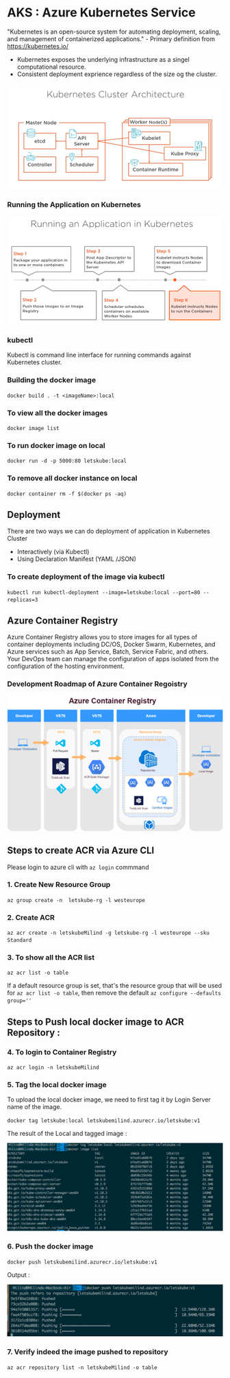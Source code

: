 # AKS : Azure Kubernetes Service

"Kubernetes is an open-source system for automating deployment, scaling, and management of containerized applications." - Primary definition from https://kubernetes.io/

- Kubernetes exposes the underlying infrastructure as a singel computational resource.
- Consistent deployment exprience regardless of the size og the cluster.

![img text](https://github.com/milindchavan12/aks/blob/master/assets/KubeArchitecture.png)

### Running the Application on Kubernetes

![img text](https://github.com/milindchavan12/aks/blob/master/assets/RunApp.png)

### kubectl
Kubectl is command line interface for running commands against Kubernetes cluster.

### Building the docker image
`
 docker build . -t <imageName>:local
`

### To view all the docker images
`
 docker image list
`

### To run docker image on local
`
docker run -d -p 5000:80 letskube:local
`

### To remove all docker instance on local
`
docker container rm -f $(docker ps -aq)
`

## Deployment 

There are two ways we can do deployment of application in Kubernetes Cluster
- Interactively (via Kubectl)
- Using Declaration Manifest (YAML /JSON)

### To create deployment of the image via kubectl
`
kubectl run kubectl-deployment --image=letskube:local --port=80 --replicas=3
`

## Azure Container Registry
Azure Container Registry allows you to store images for all types of container deployments including DC/OS, Docker Swarm, Kubernetes, and Azure services such as App Service, Batch, Service Fabric, and others. Your DevOps team can manage the configuration of apps isolated from the configuration of the hosting environment.

### Development Roadmap of Azure Container Regoistry

![img text](https://github.com/milindchavan12/aks/blob/master/assets/ACR%20Roadmap.png)

## Steps to create ACR via Azure CLI

Please login to azure cli with `az login` commmand

### 1. Create New Resource Group 
`az group create -n  letskube-rg -l westeurope`

### 2. Create ACR
`az acr create -n letskubeMilind -g letskube-rg -l westeurope --sku Standard`

### 3. To show all the ACR list
`az acr list -o table`

If a default resource group is set, that's the resource group that will be used for `az acr list -o table`, then remove the default `az configure --defaults group=''`

## Steps to Push local docker image to ACR Repository :

### 4. To login to Container Registry
`az acr login -n letskubeMilind`

### 5. Tag the local docker image

To upload the local docker image, we need to first tag it by Login Server name of the image.

`docker tag letskube:local letskubemilind.azurecr.io/letskube:v1`

The result of the Local and tagged image :

![img text](https://github.com/milindchavan12/aks/blob/master/assets/tagging.png)

### 6. Push the docker image
`docker push letskubemilind.azurecr.io/letskube:v1`

Output :

![img text](https://github.com/milindchavan12/aks/blob/master/assets/docker-push.png)

### 7. Verify indeed the image pushed to repository

`az acr repository list -n letskubeMilind -o table`

